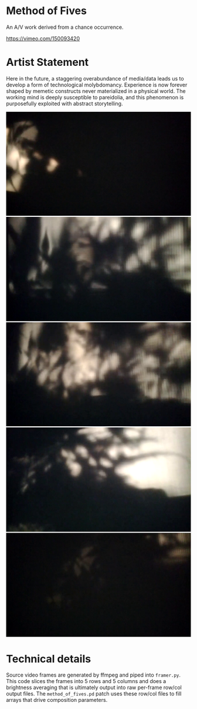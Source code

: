 # Method of Fives

An A/V work derived from a chance occurrence.

https://vimeo.com/150093420

# Artist Statement

Here in the future, a staggering overabundance of media/data leads us to develop a form of technological molybdomancy.  Experience is now forever shaped by memetic constructs never materialized in a physical world.
The working mind is deeply susceptible to pareidolia, and this phenomenon is purposefully exploited with abstract storytelling.

![screenshot1](https://raw.githubusercontent.com/breedx2/method_of_fives/master/snaps/thumbs/method_of_fives_01.png)
![screenshot2](https://raw.githubusercontent.com/breedx2/method_of_fives/master/snaps/thumbs/method_of_fives_08.png)
![screenshot3](https://raw.githubusercontent.com/breedx2/method_of_fives/master/snaps/thumbs/method_of_fives_10.png)
![screenshot4](https://raw.githubusercontent.com/breedx2/method_of_fives/master/snaps/thumbs/method_of_fives_13.png)
![screenshot5](https://raw.githubusercontent.com/breedx2/method_of_fives/master/snaps/thumbs/method_of_fives_14.png)

# Technical details

Source video frames are generated by ffmpeg and piped into `framer.py`.  This code slices the frames into 5 rows and 5 columns and does a brightness averaging that is ultimately output into raw per-frame row/col output files.  The `method_of_fives.pd` patch uses these row/col files to fill arrays that drive composition parameters.
